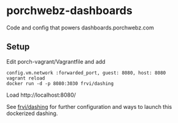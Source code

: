 # porchwebz-dashboards


Code and config that powers dashboards.porchwebz.com

## Setup

Edit porch-vagrant/Vagrantfile and add

    config.vm.network :forwarded_port, guest: 8080, host: 8080
    vagrant reload
    docker run -d -p 8080:3030 frvi/dashing

Load http://localhost:8080/


See [frvi/dashing](https://registry.hub.docker.com/u/frvi/dashing/) for further configuration and ways to launch
this dockerized dashing.